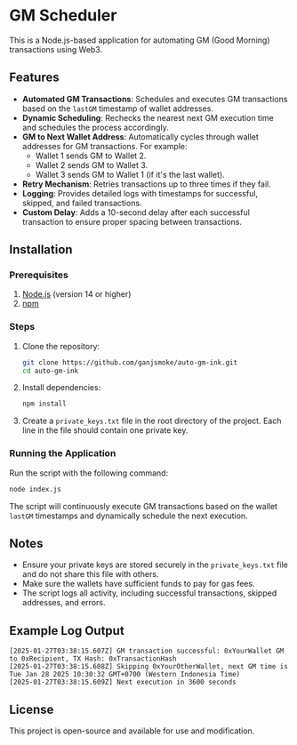 
# GM Scheduler

This is a Node.js-based application for automating GM (Good Morning) transactions using Web3.

## Features

- **Automated GM Transactions**: Schedules and executes GM transactions based on the `lastGM` timestamp of wallet addresses.
- **Dynamic Scheduling**: Rechecks the nearest next GM execution time and schedules the process accordingly.
- **GM to Next Wallet Address**: Automatically cycles through wallet addresses for GM transactions. For example:
  - Wallet 1 sends GM to Wallet 2.
  - Wallet 2 sends GM to Wallet 3.
  - Wallet 3 sends GM to Wallet 1 (if it's the last wallet).
- **Retry Mechanism**: Retries transactions up to three times if they fail.
- **Logging**: Provides detailed logs with timestamps for successful, skipped, and failed transactions.
- **Custom Delay**: Adds a 10-second delay after each successful transaction to ensure proper spacing between transactions.

## Installation

### Prerequisites

1. [Node.js](https://nodejs.org/) (version 14 or higher)
2. [npm](https://www.npmjs.com/)

### Steps

1. Clone the repository:
   ```bash
   git clone https://github.com/ganjsmoke/auto-gm-ink.git
   cd auto-gm-ink
   ```

2. Install dependencies:
   ```bash
   npm install
   ```

3. Create a `private_keys.txt` file in the root directory of the project. Each line in the file should contain one private key.


### Running the Application

Run the script with the following command:
```bash
node index.js
```

The script will continuously execute GM transactions based on the wallet `lastGM` timestamps and dynamically schedule the next execution.

## Notes

- Ensure your private keys are stored securely in the `private_keys.txt` file and do not share this file with others.
- Make sure the wallets have sufficient funds to pay for gas fees.
- The script logs all activity, including successful transactions, skipped addresses, and errors.

## Example Log Output

```plaintext
[2025-01-27T03:38:15.607Z] GM transaction successful: 0xYourWallet GM to 0xRecipient, TX Hash: 0xTransactionHash
[2025-01-27T03:38:15.608Z] Skipping 0xYourOtherWallet, next GM time is Tue Jan 28 2025 10:30:32 GMT+0700 (Western Indonesia Time)
[2025-01-27T03:38:15.609Z] Next execution in 3600 seconds
```

## License

This project is open-source and available for use and modification.

